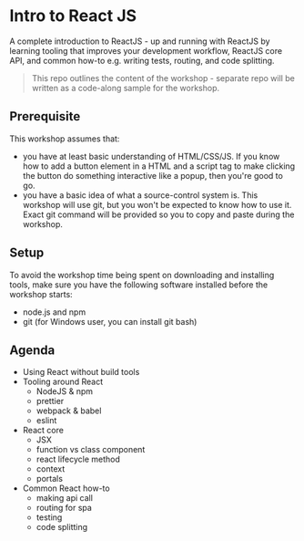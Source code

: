 # Intro to React JS

A complete introduction to ReactJS - up and running with ReactJS by learning tooling that improves your development workflow, ReactJS core API, and common how-to e.g. writing tests, routing, and code splitting.

> This repo outlines the content of the workshop - separate repo will be written as a code-along sample for the workshop.

## Prerequisite

This workshop assumes that:

- you have at least basic understanding of HTML/CSS/JS. If you know how to add a button element in a HTML and a script tag to make clicking the button do something interactive like a popup, then you're good to go.
- you have a basic idea of what a source-control system is. This workshop will use git, but you won't be expected to know how to use it. Exact git command will be provided so you to copy and paste during the workshop.

## Setup

To avoid the workshop time being spent on downloading and installing tools, make sure you have the following software installed before the workshop starts:

- node.js and npm
- git (for Windows user, you can install git bash)

## Agenda

- Using React without build tools
- Tooling around React
  - NodeJS & npm
  - prettier
  - webpack & babel
  - eslint
- React core
  - JSX
  - function vs class component
  - react lifecycle method
  - context
  - portals
- Common React how-to
  - making api call
  - routing for spa
  - testing
  - code splitting
